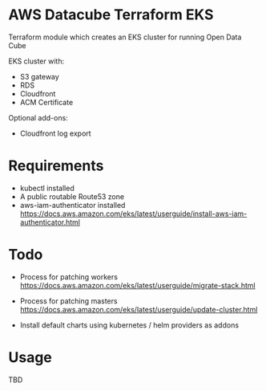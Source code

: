 # AWS Datacube Terraform EKS

Terraform module which creates an EKS cluster for running Open Data Cube

EKS cluster with:
- S3 gateway
- RDS
- Cloudfront
- ACM Certificate

Optional add-ons:
- Cloudfront log export

# Requirements
- kubectl installed
- A public routable Route53 zone
- aws-iam-authenticator installed 
https://docs.aws.amazon.com/eks/latest/userguide/install-aws-iam-authenticator.html

# Todo
- Process for patching workers
https://docs.aws.amazon.com/eks/latest/userguide/migrate-stack.html

- Process for patching masters
https://docs.aws.amazon.com/eks/latest/userguide/update-cluster.html

- Install default charts using kubernetes / helm providers as addons


# Usage

TBD